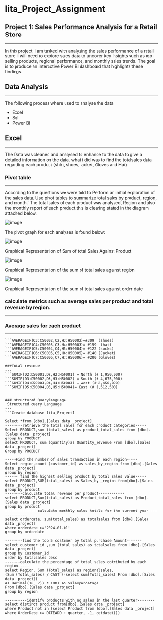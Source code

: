 # lita_Project_Assignment
## Project 1: Sales Performance Analysis for a Retail Store
----
 In this project, i am tasked with analyzing the sales performance of a retail store. 
i will need to explore sales data to uncover key insights such as top-selling products, regional 
performance, and monthly sales trends. The goal is to produce an interactive Power BI 
dashboard that highlights these findings.
## Data Analysis
---
The following process where used to analyse the data
- Excel
- Sql
- Power Bi

## Excel
---
The Data was cleaned and analysed to enhance to the data to give a detailed information on the data.
what i did was to find the totalsales data regarding each product (shirt, shoes, jacket, Gloves and Hat)

### Pivot table
---
According to the questions we were told to Perform an initial exploration of the sales data. Use pivot tables to summarize 
total sales by product, region, and month.'
The total sales of each product was analysed, Region and also the monthly report of each product.this is clearing stated in the diagram attached below.

![image](https://github.com/user-attachments/assets/28df454e-a386-4cca-899b-da994ca7d11f)

The pivot graph for each analyses is found below:

![image](https://github.com/user-attachments/assets/6589cde7-dfd5-4547-9c8a-25dd3ff677cf)

Graphical Representation of Sum of total Sales Against Product 

![image](https://github.com/user-attachments/assets/ede9d1a0-4203-4caa-afac-b6a64610cee8)

Graphical Representation of the sum of total sales against region

![image](https://github.com/user-attachments/assets/271bb429-776a-4976-9500-06c9c8892bea)

Graphical Representation of the sum of total sales against order date

### calculate metrics such as average sales per product and total revenue by region.
---
### Average sales for each product
---
```AVERAGEIF(C3:C50002,C1,H3:H50001)=#327 (Shirt)
```AVERAGEIF(C3:C50002,C2,H3:H50002)=#309  (shoes)
```AVERAGEIF(C4:C50003,C3,H4:H50003)= #159  (hat)
```AVERAGEIF(C5:C50004,C4,H5:H50004)= #122 (socks)
```AVERAGEIF(C6:C50005,C5,H6:H50005)= #140 (Jacket)
```AVERAGEIF(C7:C50006,C7,H7:H50006)= #200 (Gloves)

###Total revenue
---
```SUMIF(D2:D50001,D2,H2:H50001) = North (# 1,950,000)
```SUMIF(D3:D50002,D3,H3:H50002) = South (# 4,675,000)
```SUMIF(D4:D50003,D4,H4:H50003) = west (# 2,450,000)
```SUMIF(D5:D50004,D5,H5:H50004)= East (# 1,512,500)


### structured Querylanguage
 Structured query Language
---
```Create database lita_Project1

Select *from [dbo].[Sales data _project]
--------retrieve the total sales for each product categories-----
Select PRODUCT,sum (total_sales) as product_total_sales from [dbo].[Sales data _project]
group by PRODUCT
select PRODUCT, sum (quantity)as Quantity_revenue From [dbo].[Sales data _project]
Group by PRODUCT

-----Find the number of sales transaction in each region-----
Select region,count (customer_id) as sales_by_region from [dbo].[Sales data _project]
group by region
------ find the highest selling product by total sales value-----
select PRODUCT,SUM(total_sales) as Sales_by _region from[dbo].[Sales data _project]
group by product
--------calculate total revenue per product------------
select PRODUCT,Sum(total_sales) as Product_total_sales from [dbo].[Sales data _project]
group by product
---------------calculate monthly sales totals for the current year--------------
select orderdate, sum(total_sales) as totalsales from [dbo].[Sales data _project]
where orderdate >='2024-01-01'
group by orderdate

--------find the top 5 costumer by total purchase Amount-------
select customer_id ,sum (total_sales) as totalsales from [dbo].[Sales data _project]
group by Customer_Id
order by totalsales desc
-------calculate the percentage of total sales cotributed by each region-----
select Region, Sum (Total_sales) as regionalsales,
(Sum (Total_sales) / CAST ((select sum(Total_sales) From [dbo].[Sales data _project])
As Decimal(10, 2)) * 100) AS Salespercetage
From [dbo].[Sales data _project]
group by region

----------identify products with no sales in the last quarter--------
select distinct product from[dbo].[Sales data _project]
where Product not in (select Product from [dbo].[Sales data _project]
where OrderDate >= DATEADD ( quarter, -1, getdate()))

